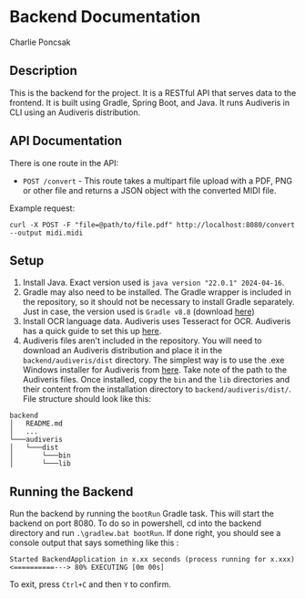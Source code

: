 # Backend Documentation

Charlie Poncsak

## Description

This is the backend for the project. It is a RESTful API that serves data to the frontend. It is built using Gradle, Spring Boot, and Java.
It runs Audiveris in CLI using an Audiveris distribution.

## API Documentation

There is one route in the API:

- `POST /convert` - This route takes a multipart file upload with a PDF, PNG or other file and returns a JSON object with the converted MIDI file.

Example request:
```
curl -X POST -F "file=@path/to/file.pdf" http://localhost:8080/convert --output midi.midi
```

## Setup

1. Install Java. Exact version used is `java version "22.0.1" 2024-04-16`.
2. Gradle may also need to be installed. The Gradle wrapper is included in the repository, so it should not be necessary to install Gradle separately. Just in case, the version used is `Gradle v8.8` (download [here](https://gradle.org/releases/))
3. Install OCR language data. Audiveris uses Tesseract for OCR. Audiveris has a quick guide to set this up [here](https://audiveris.github.io/audiveris/_pages/install/languages/).
4. Audiveris files aren't included in the repository. You will need to download an Audiveris distribution and place it in the `backend/audiveris/dist` directory.
The simplest way is to use the .exe Windows installer for Audiveris from [here](https://github.com/Audiveris/audiveris/releases/tag/5.3.1).
Take note of the path to the Audiveris files. Once installed, copy the `bin` and the `lib` directories and their content from the installation directory to `backend/audiveris/dist/`.
File structure should look like this:
```
backend
│   README.md
│   ...
└───audiveris
│   └───dist
│       └───bin
│       └───lib
```

## Running the Backend

Run the backend by running the `bootRun` Gradle task. This will start the backend on port 8080.
To do so in powershell, cd into the backend directory and run `.\gradlew.bat bootRun`.
If done right, you should see a console output that says something like this :
```
Started BackendApplication in x.xx seconds (process running for x.xxx)
<==========---> 80% EXECUTING [0m 00s]
```

To exit, press `Ctrl+C` and then `Y` to confirm.
